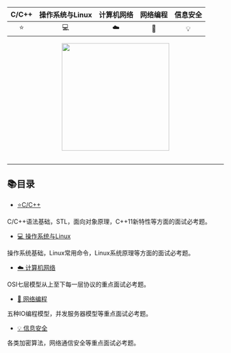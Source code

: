 <div align="center">

| C/C++ | 操作系统与Linux | 计算机网络|网络编程| 信息安全| 
| :---: | :---: |:---: |:---: |:---: |
|⭐️| 💻 |☁️ | 🎨| 💡|


</div>




<div align="center">
    <img src="https://github.com/Worthy-Wang/offerMachine/blob/main/images/beauty.png"  width="250px">
</div>

<br>

-------------
## 📚目录
* [ ⭐️C/C++](https://github.com/Worthy-Wang/offerMachine/blob/main/Cpp.md)

C/C++语法基础，STL，面向对象原理，C++11新特性等方面的面试必考题。

* [💻 操作系统与Linux](https://github.com/Worthy-Wang/offerMachine/blob/main/OS.md)

操作系统基础，Linux常用命令，Linux系统原理等方面的面试必考题。

* [☁️ 计算机网络](https://github.com/Worthy-Wang/offerMachine/blob/main/Net.md)

OSI七层模型从上至下每一层协议的重点面试必考题。

* [🎨 网络编程](https://github.com/Worthy-Wang/offerMachine/blob/main/NetProgramming.md)

五种IO编程模型，并发服务器模型等重点面试必考题。

* [💡 信息安全](https://github.com/Worthy-Wang/offerMachine/blob/main/Security.md)

各类加密算法，网络通信安全等重点面试必考题。


